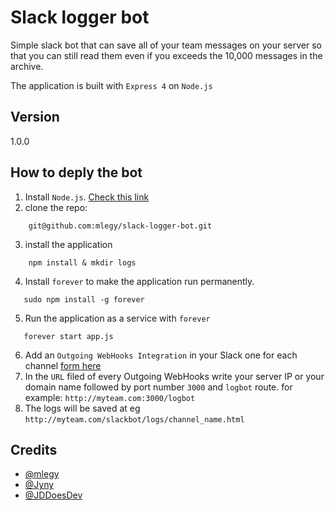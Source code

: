 # Slack logger bot

Simple slack bot that can save all of your team messages on your server so that you can still read them even if you exceeds the 10,000 messages in the archive.

The application is built with `Express 4` on `Node.js`

## Version
1.0.0

## How to deply the bot
1. Install `Node.js`. [Check this link](https://github.com/joyent/node/wiki/Installing-Node.js-via-package-manager)
2. clone the repo:
```$
    git@github.com:mlegy/slack-logger-bot.git
```
3. install the application
```$
    npm install & mkdir logs
```
4. Install `forever` to make the application run permanently.
 ```$
    sudo npm install -g forever
 ```
5. Run the application as a service with `forever`
 ```$
    forever start app.js
 ```
6. Add an `Outgoing WebHooks Integration` in your Slack one for each channel [form here](http://slack.com/services/new)
7. In the `URL` filed of every Outgoing WebHooks write your server IP or your domain name followed by port number `3000` and `logbot` route. for example: `http://myteam.com:3000/logbot`
8. The logs will be saved at eg `http://myteam.com/slackbot/logs/channel_name.html`

## Credits
- [@mlegy](https://twitter.com/AhmadMlegy)
- [@Jyny](https://github.com/Jyny)
- [@JDDoesDev](https://github.com/JDDoesDev)
